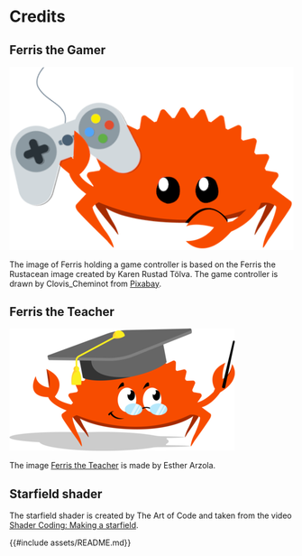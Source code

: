 # Credits

## Ferris the Gamer

![Ferris the gamer](images/ferris-gamer.png)

The image of Ferris holding a game controller is based on the Ferris the
Rustacean image created by Karen Rustad Tölva. The game controller is
drawn by Clovis_Cheminot from 
[Pixabay](https://pixabay.com/vectors/controller-video-game-flat-x-box-1486898/).

## Ferris the Teacher

![Ferris the Teacher](images/ferris-teacher-small.png)

The image [Ferris the
Teacher](https://www.behance.net/gallery/89117181/Ferris-the-professional) is made by Esther Arzola.

## Starfield shader

The starfield shader is created by The Art of Code and taken from the video
[Shader Coding: Making a starfield](https://youtu.be/rvDo9LvfoVE).

{{#include assets/README.md}}

